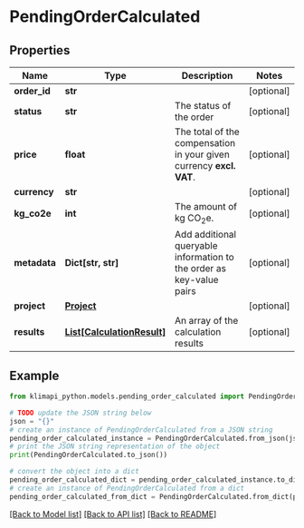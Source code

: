 # PendingOrderCalculated


## Properties

Name | Type | Description | Notes
------------ | ------------- | ------------- | -------------
**order_id** | **str** |  | [optional] 
**status** | **str** | The status of the order | [optional] 
**price** | **float** | The total of the compensation in your given currency **excl. VAT**. | [optional] 
**currency** | **str** |  | [optional] 
**kg_co2e** | **int** | The amount of kg CO<sub>2</sub>e. | [optional] 
**metadata** | **Dict[str, str]** | Add additional queryable information to the order as key-value pairs | [optional] 
**project** | [**Project**](Project.md) |  | [optional] 
**results** | [**List[CalculationResult]**](CalculationResult.md) | An array of the calculation results | [optional] 

## Example

```python
from klimapi_python.models.pending_order_calculated import PendingOrderCalculated

# TODO update the JSON string below
json = "{}"
# create an instance of PendingOrderCalculated from a JSON string
pending_order_calculated_instance = PendingOrderCalculated.from_json(json)
# print the JSON string representation of the object
print(PendingOrderCalculated.to_json())

# convert the object into a dict
pending_order_calculated_dict = pending_order_calculated_instance.to_dict()
# create an instance of PendingOrderCalculated from a dict
pending_order_calculated_from_dict = PendingOrderCalculated.from_dict(pending_order_calculated_dict)
```
[[Back to Model list]](../README.md#documentation-for-models) [[Back to API list]](../README.md#documentation-for-api-endpoints) [[Back to README]](../README.md)



